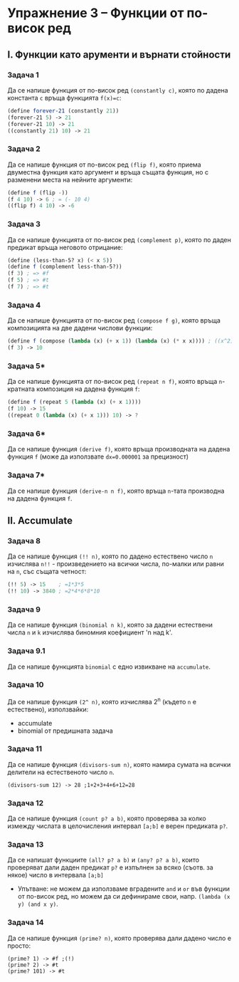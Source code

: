 # Упражнение 3 – Функции от по-висок ред

## I. Функции като арументи и върнати стойности

### Задача 1
Да се напише функция от по-висок ред `(constantly c)`, която по дадена константа `c` връща функцията `f(x)=c`:

```scheme
(define forever-21 (constantly 21))
(forever-21 5) -> 21
(forever-21 10) -> 21
((constantly 21) 10) -> 21
```

### Задача 2
Да се напише функция от по-висок ред `(flip f)`, която приема двуместна функция като аргумент и връща същата функция, но с разменени места на нейните аргументи:

```scheme
(define f (flip -))
(f 4 10) -> 6 ; = (- 10 4)
((flip f) 4 10) -> -6
```

### Задача 3
Да се напише функцията от по-висок ред `(complement p)`, която по даден предикат връща неговото отрицание:

```scheme
(define (less-than-5? x) (< x 5))
(define f (complement less-than-5?))
(f 3) ; => #f
(f 5) ; => #t
(f 7) ; => #t
```

### Задача 4
Да се напише функцията от по-висок ред `(compose f g)`, която връща композицията на две дадени числови функции:

```scheme
(define f (compose (lambda (x) (+ x 1)) (lambda (x) (* x x)))) ; ((x^2)+1)
(f 3) -> 10
```

### Задача 5*
Да се напише функцията от по-висок ред `(repeat n f)`, която връща `n`-кратната композиция на дадена функция `f`:

```scheme
(define f (repeat 5 (lambda (x) (+ x 1))))
(f 10) -> 15
((repeat 0 (lambda (x) (+ x 1))) 10) -> ?
```

### Задача 6*
Да се напише функция `(derive f)`, която връща производната на дадена функция `f` (може да използвате `dx=0.000001` за прецизност)

### Задача 7*
Да се напише функция `(derive-n n f)`, която връща `n`-тата производна на дадена функция `f`.

## II. Accumulate

### Задача 8
Да се напише функция `(!! n)`, която по дадено естествено число `n` изчислява `n!!` - произведението на всички числа, по-малки или равни на `n`, със същата четност:

```scheme
(!! 5) -> 15    ; =1*3*5
(!! 10) -> 3840 ; =2*4*6*8*10
```

### Задача 9
Да се напише функция `(binomial n k)`, която за дадени естествени числа `n` и `k` изчислява биномния коефициент 'n над k'.

### Задача 9.1
Да се напише функцията `binomial` с едно извикване на `accumulate`.

### Задача 10
Да се напише функция `(2^ n)`, която изчислява 2<sup>n</sup> (където `n` е естествено), използвайки:
- accumulate
- binomial от предишната задача

### Задача 11
Да се напише функция `(divisors-sum n)`, която намира сумата на всички делители на естественото число `n`.
```
(divisors-sum 12) -> 28 ;1+2+3+4+6+12=28
```
### Задача 12
Да се напише функция `(count p? a b)`, която проверява за колко измежду числата в целочисления интервал `[a;b]` е верен предиката `p?`.

### Задача 13
Да се напишат функциите `(all? p? a b)` и `(any? p? a b)`, които проверяват дали даден предикат `p?` е изпълнен за всяко (съотв. за някое) число в интервала `[a;b]`
- Упътване: не можем да използваме вградените `and` и `or` във функции от по-висок ред, но можем да си дефинираме свои, напр. `(lambda (x y) (and x y)`.

### Задача 14
Да се напише функция `(prime? n)`, която проверява дали дадено число е просто:
```
(prime? 1) -> #f ;(!)
(prime? 2) -> #t
(prime? 101) -> #t
```
